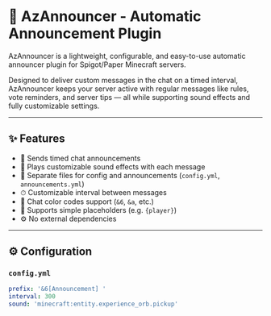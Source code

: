 # 📢 AzAnnouncer - Automatic Announcement Plugin

AzAnnouncer is a lightweight, configurable, and easy-to-use automatic announcer plugin for Spigot/Paper Minecraft servers.

Designed to deliver custom messages in the chat on a timed interval, AzAnnouncer keeps your server active with regular messages like rules, vote reminders, and server tips — all while supporting sound effects and fully customizable settings.

----

## ✨ Features

- 💬 Sends timed chat announcements
- 🎵 Plays customizable sound effects with each message
- 📁 Separate files for config and announcements (`config.yml`, `announcements.yml`)
- ⏱ Customizable interval between messages
- 🎨 Chat color codes support (`&6`, `&a`, etc.)
- 🧩 Supports simple placeholders (e.g. `{player}`)
- ⚙️ No external dependencies

---

## ⚙️ Configuration

### `config.yml`

```yaml
prefix: '&6[Announcement] '
interval: 300
sound: 'minecraft:entity.experience_orb.pickup'
